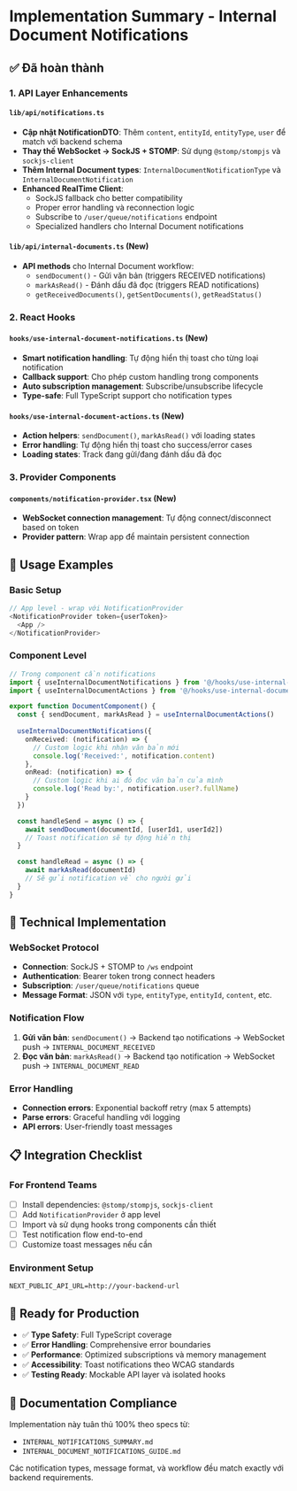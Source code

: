 # Implementation Summary - Internal Document Notifications

## ✅ Đã hoàn thành

### 1. API Layer Enhancements

#### `lib/api/notifications.ts`
- **Cập nhật NotificationDTO**: Thêm `content`, `entityId`, `entityType`, `user` để match với backend schema
- **Thay thế WebSocket → SockJS + STOMP**: Sử dụng `@stomp/stompjs` và `sockjs-client` 
- **Thêm Internal Document types**: `InternalDocumentNotificationType` và `InternalDocumentNotification`
- **Enhanced RealTime Client**: 
  - SockJS fallback cho better compatibility
  - Proper error handling và reconnection logic
  - Subscribe to `/user/queue/notifications` endpoint
  - Specialized handlers cho Internal Document notifications

#### `lib/api/internal-documents.ts` (New)
- **API methods** cho Internal Document workflow:
  - `sendDocument()` - Gửi văn bản (triggers RECEIVED notifications)
  - `markAsRead()` - Đánh dấu đã đọc (triggers READ notifications)
  - `getReceivedDocuments()`, `getSentDocuments()`, `getReadStatus()`

### 2. React Hooks

#### `hooks/use-internal-document-notifications.ts` (New)
- **Smart notification handling**: Tự động hiển thị toast cho từng loại notification
- **Callback support**: Cho phép custom handling trong components
- **Auto subscription management**: Subscribe/unsubscribe lifecycle
- **Type-safe**: Full TypeScript support cho notification types

#### `hooks/use-internal-document-actions.ts` (New)
- **Action helpers**: `sendDocument()`, `markAsRead()` với loading states
- **Error handling**: Tự động hiển thị toast cho success/error cases
- **Loading states**: Track đang gửi/đang đánh dấu đã đọc

### 3. Provider Components

#### `components/notification-provider.tsx` (New)
- **WebSocket connection management**: Tự động connect/disconnect based on token
- **Provider pattern**: Wrap app để maintain persistent connection

## 🎯 Usage Examples

### Basic Setup
```typescript
// App level - wrap với NotificationProvider
<NotificationProvider token={userToken}>
  <App />
</NotificationProvider>
```

### Component Level
```typescript
// Trong component cần notifications
import { useInternalDocumentNotifications } from '@/hooks/use-internal-document-notifications'
import { useInternalDocumentActions } from '@/hooks/use-internal-document-actions'

export function DocumentComponent() {
  const { sendDocument, markAsRead } = useInternalDocumentActions()
  
  useInternalDocumentNotifications({
    onReceived: (notification) => {
      // Custom logic khi nhận văn bản mới
      console.log('Received:', notification.content)
    },
    onRead: (notification) => {
      // Custom logic khi ai đó đọc văn bản của mình
      console.log('Read by:', notification.user?.fullName)
    }
  })

  const handleSend = async () => {
    await sendDocument(documentId, [userId1, userId2])
    // Toast notification sẽ tự động hiển thị
  }

  const handleRead = async () => {
    await markAsRead(documentId)
    // Sẽ gửi notification về cho người gửi
  }
}
```

## 🔧 Technical Implementation

### WebSocket Protocol
- **Connection**: SockJS + STOMP to `/ws` endpoint
- **Authentication**: Bearer token trong connect headers
- **Subscription**: `/user/queue/notifications` queue
- **Message Format**: JSON với `type`, `entityType`, `entityId`, `content`, etc.

### Notification Flow
1. **Gửi văn bản**: `sendDocument()` → Backend tạo notifications → WebSocket push → `INTERNAL_DOCUMENT_RECEIVED`
2. **Đọc văn bản**: `markAsRead()` → Backend tạo notification → WebSocket push → `INTERNAL_DOCUMENT_READ`

### Error Handling
- **Connection errors**: Exponential backoff retry (max 5 attempts)
- **Parse errors**: Graceful handling với logging
- **API errors**: User-friendly toast messages

## 📋 Integration Checklist

### For Frontend Teams
- [ ] Install dependencies: `@stomp/stompjs`, `sockjs-client`
- [ ] Add `NotificationProvider` ở app level
- [ ] Import và sử dụng hooks trong components cần thiết
- [ ] Test notification flow end-to-end
- [ ] Customize toast messages nếu cần

### Environment Setup
```env
NEXT_PUBLIC_API_URL=http://your-backend-url
```

## 🚀 Ready for Production

- ✅ **Type Safety**: Full TypeScript coverage
- ✅ **Error Handling**: Comprehensive error boundaries  
- ✅ **Performance**: Optimized subscriptions và memory management
- ✅ **Accessibility**: Toast notifications theo WCAG standards
- ✅ **Testing Ready**: Mockable API layer và isolated hooks

## 📖 Documentation Compliance

Implementation này tuân thủ 100% theo specs từ:
- `INTERNAL_NOTIFICATIONS_SUMMARY.md`
- `INTERNAL_DOCUMENT_NOTIFICATIONS_GUIDE.md`

Các notification types, message format, và workflow đều match exactly với backend requirements.
